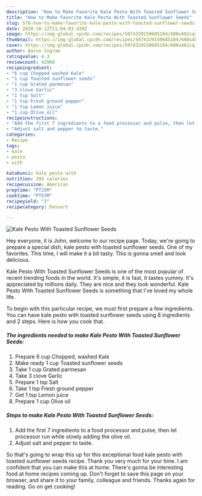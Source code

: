 ```yaml
---
description: "How to Make Favorite Kale Pesto With Toasted Sunflower Seeds"
title: "How to Make Favorite Kale Pesto With Toasted Sunflower Seeds"
slug: 578-how-to-make-favorite-kale-pesto-with-toasted-sunflower-seeds
date: 2020-10-12T21:04:03.439Z
image: https://img-global.cpcdn.com/recipes/5074329150685184/680x482cq70/kale-pesto-with-toasted-sunflower-seeds-recipe-main-photo.jpg
thumbnail: https://img-global.cpcdn.com/recipes/5074329150685184/680x482cq70/kale-pesto-with-toasted-sunflower-seeds-recipe-main-photo.jpg
cover: https://img-global.cpcdn.com/recipes/5074329150685184/680x482cq70/kale-pesto-with-toasted-sunflower-seeds-recipe-main-photo.jpg
author: Aaron Ingram
ratingvalue: 4.3
reviewcount: 42968
recipeingredient:
- "6 cup Chopped washed Kale"
- "1 cup Toasted sunflower seeds"
- "1 cup Grated parmesan"
- "3 clove Garlic"
- "1 tsp Salt"
- "1 tsp Fresh ground pepper"
- "1 tsp Lemon juice"
- "1 cup Olive oil"
recipeinstructions:
- "Add the first 7 ingredients to a food processor and pulse, then let processor run while slowly adding the olive oil."
- "Adjust salt and pepper to taste."
categories:
- Recipe
tags:
- kale
- pesto
- with

katakunci: kale pesto with 
nutrition: 293 calories
recipecuisine: American
preptime: "PT15M"
cooktime: "PT57M"
recipeyield: "2"
recipecategory: Dessert

---
```



![Kale Pesto With Toasted Sunflower Seeds](https://img-global.cpcdn.com/recipes/5074329150685184/680x482cq70/kale-pesto-with-toasted-sunflower-seeds-recipe-main-photo.jpg)

Hey everyone, it is John, welcome to our recipe page. Today, we're going to prepare a special dish, kale pesto with toasted sunflower seeds. One of my favorites. This time, I will make it a bit tasty. This is gonna smell and look delicious.



Kale Pesto With Toasted Sunflower Seeds is one of the most popular of recent trending foods in the world. It's simple, it is fast, it tastes yummy. It's appreciated by millions daily. They are nice and they look wonderful. Kale Pesto With Toasted Sunflower Seeds is something that I've loved my whole life.


To begin with this particular recipe, we must first prepare a few ingredients. You can have kale pesto with toasted sunflower seeds using 8 ingredients and 2 steps. Here is how you cook that.

<!--inarticleads1-->

##### The ingredients needed to make Kale Pesto With Toasted Sunflower Seeds:

1. Prepare 6 cup Chopped, washed Kale
1. Make ready 1 cup Toasted sunflower seeds
1. Take 1 cup Grated parmesan
1. Take 3 clove Garlic
1. Prepare 1 tsp Salt
1. Take 1 tsp Fresh ground pepper
1. Get 1 tsp Lemon juice
1. Prepare 1 cup Olive oil




<!--inarticleads2-->

##### Steps to make Kale Pesto With Toasted Sunflower Seeds:

1. Add the first 7 ingredients to a food processor and pulse, then let processor run while slowly adding the olive oil.
1. Adjust salt and pepper to taste.




So that's going to wrap this up for this exceptional food kale pesto with toasted sunflower seeds recipe. Thank you very much for your time. I am confident that you can make this at home. There's gonna be interesting food at home recipes coming up. Don't forget to save this page on your browser, and share it to your family, colleague and friends. Thanks again for reading. Go on get cooking!
